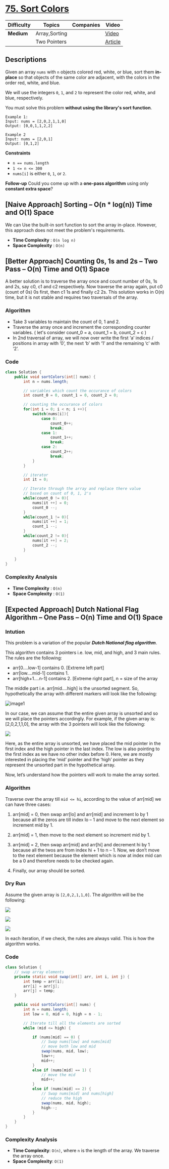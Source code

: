 # [75. Sort Colors](https://leetcode.com/problems/sort-colors/description/)

| Difficulty | Topics       | Companies | Video |
|------------|--------------|-----------|-------|
| **Medium** | Array,Sorting|           | [Video](https://youtu.be/tp8JIuCXBaU?si=4NRPDSB-DQOq9_IO) |
|            | Two Pointers |           | [Article](https://www.geeksforgeeks.org/sort-an-array-of-0s-1s-and-2s/)|

## Descriptions

Given an array `nums` with `n` objects colored red, white, or blue, sort them **in-place** so that objects of the same color are adjacent, with the colors in the order red, white, and blue.

We will use the integers `0`, `1`, and `2` to represent the color red, white, and blue, respectively.

You must solve this problem **without using the library's sort function**.

```
Example 1:
Input: nums = [2,0,2,1,1,0]
Output: [0,0,1,1,2,2]

Example 2
Input: nums = [2,0,1]
Output: [0,1,2]
```

**Constraints**

- `n == nums.length`
- `1 <= n <= 300`
- `nums[i]` is either `0`, `1`, or `2`.

**Follow-up**
Could you come up with a **one-pass algorithm** using only **constant extra space**?


## [Naive Approach] Sorting – O(n * log(n)) Time and O(1) Space
We can Use the built-in sort function to sort the array in-place. However, this approach does not meet the problem's requirements.<br>

- **Time Complexity** : `O(n log n)`
- **Space Complexity** : `O(n)`


## [Better Approach] Counting 0s, 1s and 2s – Two Pass – O(n) Time and O(1) Space

A better solution is to traverse the array once and count number of 0s, 1s and 2s, say c0, c1 and c2 respectively. Now traverse the array again, put c0 (count of 0s) 0s first, then c1 1s and finally c2 2s. This solution works in O(n) time, but it is not stable and requires two traversals of the array.

### Algorithm 
* Take 3 variables to maintain the count of 0, 1 and 2.
* Traverse the array once and increment the corresponding counter variables.
      ( let's consider count_0 = a, count_1 = b, count_2 = c )
* In 2nd traversal of array, we will now over write the first ‘a’ indices / positions in array with ’0’, the next ‘b’ with ‘1’ and the remaining ‘c’ with ‘2’.

### Code
```java
class Solution {
    public void sortColors(int[] nums) {
        int n = nums.length;

        // variables which count the occurance of colors
        int count_0 = 0, count_1 = 0, count_2 = 0;

        // counting the occurance of colors
        for(int i = 0; i < n; i ++){
            switch(nums[i]){
                case 0:
                    count_0++;
                    break;
                case 1:
                    count_1++;
                    break;
                case 2:
                    count_2++;
                    break;
            }
        }

        // iterator
        int it = 0;

        // Iterate through the array and replace there value
        // based on count of 0, 1, 2's 
        while(count_0 != 0){
            nums[it ++] = 0;
            count_0 --;
        }
        while(count_1 != 0){
            nums[it ++] = 1;
            count_1 --;
        }
        while(count_2 != 0){
            nums[it ++] = 2;
            count_2 --;
        }
           
    }
}
```

### Complexity Analysis
- **Time Complexity** : `O(n)`
- **Space Complexity** : `O(1)`


## [Expected Approach] Dutch National Flag Algorithm – One Pass – O(n) Time and O(1) Space

### Intution
This problem is a variation of the popular <i><b>Dutch National flag algorithm</b></i>. 

This algorithm contains 3 pointers i.e. low, mid, and high, and 3 main rules.  The rules are the following:
* arr[0….low-1] contains 0. [Extreme left part]
* arr[low….mid-1] contains 1.
* arr[high+1….n-1] contains 2. [Extreme right part], n = size of the array

The middle part i.e. arr[mid….high] is the unsorted segment. So, hypothetically the array with different markers will look like the following:

![image1](https://static.takeuforward.org/wp/uploads/2023/03/Screenshot-2023-03-18-171206.png)

In our case, we can assume that the entire given array is unsorted and so we will place the pointers accordingly. For example, if the given array is: [2,0,2,1,1,0], the array with the 3 pointers will look like the following:

![](https://static.takeuforward.org/wp/uploads/2023/03/Screenshot-2023-03-18-171326.png)

Here, as the entire array is unsorted, we have placed the mid pointer in the first index and the high pointer in the last index. The low is also pointing to the first index as we have no other index before 0. Here, we are mostly interested in placing the ‘mid’ pointer and the ‘high’ pointer as they represent the unsorted part in the hypothetical array.

Now, let’s understand how the pointers will work to make the array sorted.

### Algorithm
Traverse over the array till `mid <= hi`, according to the value of arr[mid] we can have three cases:

1. arr[mid] = 0, then swap arr[lo] and arr[mid] and increment lo by 1 because all the zeros are till index lo – 1 and move to the next element so increment mid by 1.

2. arr[mid] = 1, then move to the next element so increment mid by 1.

3. arr[mid] = 2, then swap arr[mid] and arr[hi] and decrement hi by 1 because all the twos are from index hi + 1 to n – 1. Now, we don’t move to the next element because the element which is now at index mid can be a 0 and therefore needs to be checked again.

4. Finally, our array should be sorted.

### Dry Run
Assume the given array is `[2,0,2,1,1,0]`. The algorithm will be the following:

![](https://static.takeuforward.org/wp/uploads/2023/03/Screenshot-2023-03-18-171428.png)

![](https://static.takeuforward.org/wp/uploads/2023/03/Screenshot-2023-03-18-173242.png)

![](https://static.takeuforward.org/wp/uploads/2023/03/Screenshot-2023-03-18-173322.png)

In each iteration, if we check, the rules are always valid. This is how the algorithm works.


### Code
```java
class Solution {
    // swap array elements
    private static void swap(int[] arr, int i, int j) {
        int temp = arr[i];
        arr[i] = arr[j];
        arr[j] = temp;
    }

    public void sortColors(int[] nums) {
        int n = nums.length;
        int low = 0, mid = 0, high = n - 1;

        // Iterate till all the elements are sorted
        while (mid <= high) {

            if (nums[mid] == 0) {
                // Swap nums[low] and nums[mid]
                // move both low and mid
                swap(nums, mid, low);
                low++;
                mid++;
            } 
            else if (nums[mid] == 1) {
                // move the mid
                mid++;
            } 
            else if (nums[mid] == 2) {
                // Swap nums[mid] and nums[high]
                // reduce the high
                swap(nums, mid, high);
                high--;
            }
        }
    }
}
```

### Complexity Analysis

- **Time Complexity**: `O(n)`, where `n` is the length of the array. We traverse the array once.
- **Space Complexity**: `O(1)`
